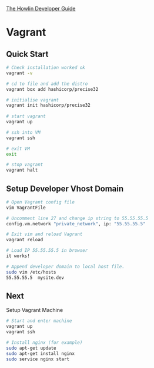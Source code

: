 


[The Howlin Developer Guide](../home.md)



# Vagrant



## Quick Start

```bash
# Check installation worked ok
vagrant -v

# cd to file and add the distro
vagrant box add hashicorp/precise32 

# initialise vagrant
vagrant init hashicorp/precise32 
 
# start vagrant
vagrant up

# ssh into VM
vagrant ssh

# exit VM
exit

# stop vagrant
vagrant halt
```



## Setup Developer Vhost Domain

```bash
# Open Vagrant config file
vim VagrantFile

# Uncomment line 27 and change ip string to 55.55.55.5
config.vm.network "private_network", ip: "55.55.55.5"

# Exit vim and reload Vagrant
vagrant reload

# Load IP 55.55.55.5 in browser
it works!

# Append developer domain to local host file.
sudo vim /etc/hosts
55.55.55.5	mysite.dev
```



## Next

Setup Vagrant Machine

```bash
# Start and enter machine
vagrant up
vagrant ssh

# Install nginx (for example)
sudo apt-get update
sudo apt-get install nginx
sudo service nginx start
```
